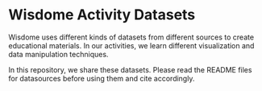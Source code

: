 # Wisdome Activity Datasets

Wisdome uses different kinds of datasets from different sources to create educational materials. In our activities, we learn different visualization and data manipulation techniques.

In this repository, we share these datasets. Please read the README files for datasources before using them and cite accordingly.
